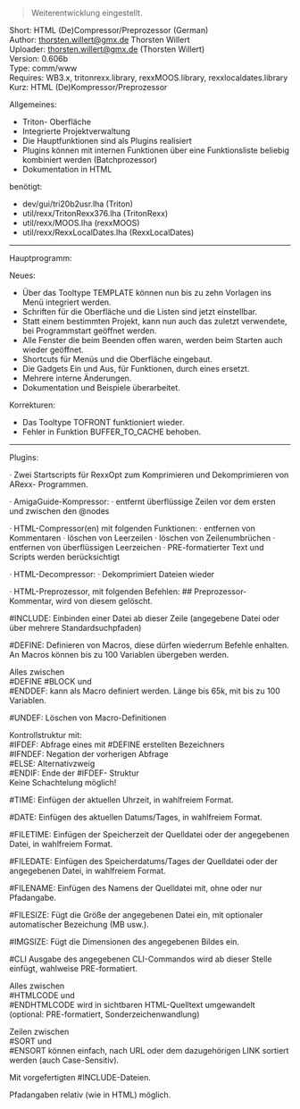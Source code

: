 > Weiterentwicklung eingestellt.

Short:        HTML (De)Compressor/Preprozessor (German)  
Author:       thorsten.willert@gmx.de Thorsten Willert  
Uploader:     thorsten.willert@gmx.de (Thorsten Willert)  
Version:      0.606b  
Type:         comm/www  
Requires:     WB3.x, tritonrexx.library, rexxMOOS.library, rexxlocaldates.library  
Kurz:         HTML (De)Kompressor/Preprozessor  


Allgemeines:
- Triton- Oberfläche
- Integrierte Projektverwaltung
- Die Hauptfunktionen sind als Plugins realisiert
- Plugins können mit internen Funktionen über eine Funktionsliste beliebig kombiniert werden (Batchprozessor)
- Dokumentation in HTML


benötigt:
- dev/gui/tri20b2usr.lha        (Triton)
- util/rexx/TritonRexx376.lha   (TritonRexx)
- util/rexx/MOOS.lha            (rexxMOOS)
- util/rexx/RexxLocalDates.lha  (RexxLocalDates)

___

Hauptprogramm:

Neues:
- Über das Tooltype TEMPLATE können nun bis zu zehn Vorlagen ins Menü integriert werden.
- Schriften für die Oberfläche und die Listen sind jetzt einstellbar.
- Statt einem bestimmten Projekt, kann nun auch das zuletzt verwendete, bei Programmstart geöffnet werden.
- Alle Fenster die beim Beenden offen waren, werden beim Starten auch wieder geöffnet.
- Shortcuts für Menüs und die Oberfläche eingebaut.
- Die Gadgets Ein und Aus, für Funktionen, durch eines ersetzt.
- Mehrere interne Änderungen.
- Dokumentation und Beispiele überarbeitet.

Korrekturen:
- Das Tooltype TOFRONT funktioniert wieder.
- Fehler in Funktion BUFFER_TO_CACHE behoben.

___

Plugins:

· Zwei Startscripts für RexxOpt zum Komprimieren und Dekomprimieren von ARexx- Programmen.

· AmigaGuide-Kompressor:
· entfernt überflüssige Zeilen vor dem ersten und zwischen den @nodes

· HTML-Compressor(en) mit folgenden Funktionen:
· entfernen von Kommentaren
· löschen von Leerzeilen
· löschen von Zeilenumbrüchen
· entfernen von überflüssigen Leerzeichen
· PRE-formatierter Text und Scripts werden berücksichtigt

· HTML-Decompressor:
· Dekomprimiert Dateien wieder

· HTML-Preprozessor, mit folgenden Befehlen:
\#\#          Preprozessor- Kommentar, wird von diesem gelöscht.

#INCLUDE:   Einbinden einer Datei ab dieser Zeile (angegebene Datei oder über mehrere Standardsuchpfaden)

#DEFINE:    Definieren von Macros, diese dürfen wiederrum Befehle enhalten. An Macros können bis zu 100 Variablen übergeben werden.

Alles zwischen  
#DEFINE #BLOCK und  
#ENDDEF:    kann als Macro definiert werden. Länge bis 65k, mit bis zu 100 Variablen.

#UNDEF:     Löschen von Macro-Definitionen

Kontrollstruktur mit:  
#IFDEF:     Abfrage eines mit #DEFINE erstellten Bezeichners  
#IFNDEF:    Negation der vorherigen Abfrage  
#ELSE:      Alternativzweig  
#ENDIF:     Ende der #IFDEF- Struktur  
Keine Schachtelung möglich!

#TIME:      Einfügen der aktuellen Uhrzeit, in wahlfreiem Format.

#DATE:      Einfügen des aktuellen Datums/Tages, in wahlfreiem Format.

#FILETIME:  Einfügen der Speicherzeit der Quelldatei oder der angegebenen Datei, in wahlfreiem Format.

#FILEDATE:  Einfügen des Speicherdatums/Tages der Quelldatei oder der angegebenen Datei, in wahlfreiem Format.

#FILENAME:  Einfügen des Namens der Quelldatei mit, ohne oder nur Pfadangabe.

#FILESIZE:  Fügt die Größe der angegebenen Datei ein, mit optionaler automatischer Bezeichung (MB usw.).

#IMGSIZE:   Fügt die Dimensionen des angegebenen Bildes ein.

#CLI        Ausgabe des angegebenen CLI-Commandos wird ab dieser Stelle einfügt, wahlweise PRE-formatiert.

Alles zwischen  
#HTMLCODE   und  
#ENDHTMLCODE wird in sichtbaren HTML-Quelltext umgewandelt (optional: PRE-formatiert, Sonderzeichenwandlung)

Zeilen zwischen  
#SORT       und  
#ENSORT     können einfach, nach URL oder dem dazugehörigen LINK sortiert werden (auch Case-Sensitiv).

Mit vorgefertigten #INCLUDE-Dateien.

Pfadangaben relativ (wie in HTML) möglich.
